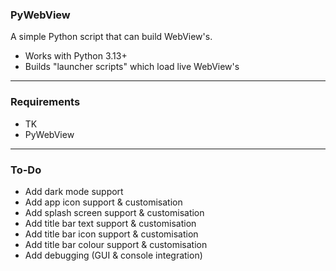 ### PyWebView
A simple Python script that can build WebView's.
<br>
- Works with Python 3.13+
- Builds "launcher scripts" which load live WebView's

---

### Requirements
- TK
- PyWebView

---

### To-Do
- Add dark mode support
- Add app icon support & customisation
- Add splash screen support & customisation
- Add title bar text support & customisation
- Add title bar icon support & customisation
- Add title bar colour support & customisation
- Add debugging (GUI & console integration)
